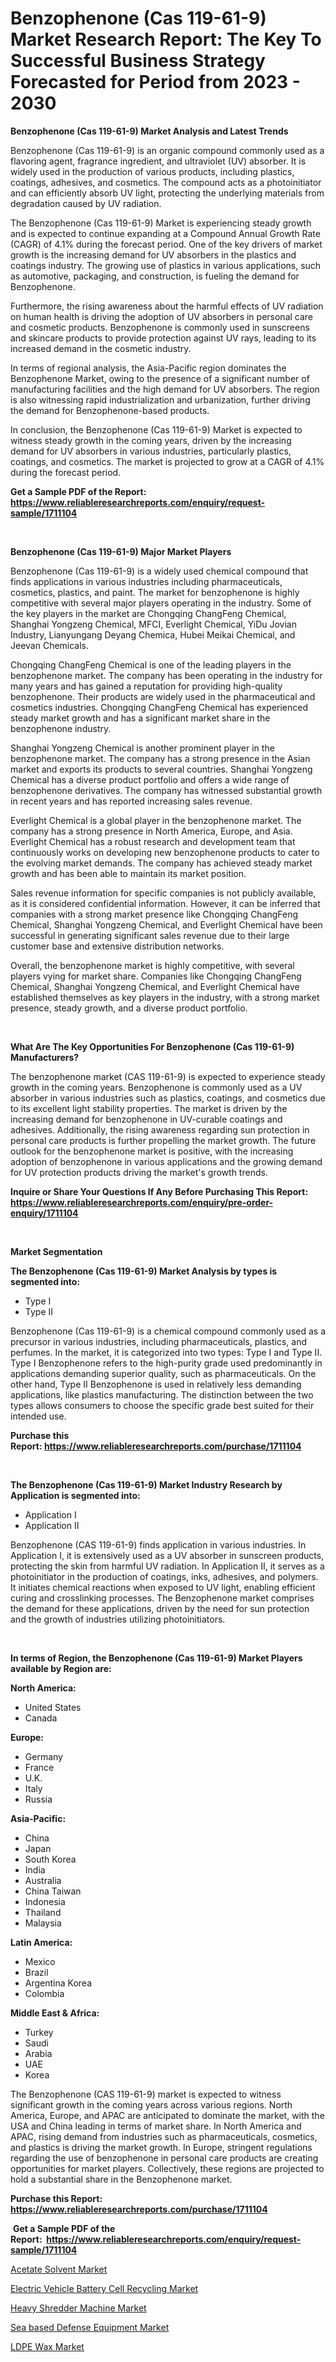 <p><h1>Benzophenone (Cas 119-61-9) Market Research Report: The Key To Successful Business Strategy Forecasted for Period from 2023 - 2030</h1></p><p><strong>Benzophenone (Cas 119-61-9) Market Analysis and Latest Trends</strong></p>
<p><p>Benzophenone (Cas 119-61-9) is an organic compound commonly used as a flavoring agent, fragrance ingredient, and ultraviolet (UV) absorber. It is widely used in the production of various products, including plastics, coatings, adhesives, and cosmetics. The compound acts as a photoinitiator and can efficiently absorb UV light, protecting the underlying materials from degradation caused by UV radiation.</p><p>The Benzophenone (Cas 119-61-9) Market is experiencing steady growth and is expected to continue expanding at a Compound Annual Growth Rate (CAGR) of 4.1% during the forecast period. One of the key drivers of market growth is the increasing demand for UV absorbers in the plastics and coatings industry. The growing use of plastics in various applications, such as automotive, packaging, and construction, is fueling the demand for Benzophenone.</p><p>Furthermore, the rising awareness about the harmful effects of UV radiation on human health is driving the adoption of UV absorbers in personal care and cosmetic products. Benzophenone is commonly used in sunscreens and skincare products to provide protection against UV rays, leading to its increased demand in the cosmetic industry.</p><p>In terms of regional analysis, the Asia-Pacific region dominates the Benzophenone Market, owing to the presence of a significant number of manufacturing facilities and the high demand for UV absorbers. The region is also witnessing rapid industrialization and urbanization, further driving the demand for Benzophenone-based products.</p><p>In conclusion, the Benzophenone (Cas 119-61-9) Market is expected to witness steady growth in the coming years, driven by the increasing demand for UV absorbers in various industries, particularly plastics, coatings, and cosmetics. The market is projected to grow at a CAGR of 4.1% during the forecast period.</p></p>
<p><strong>Get a Sample PDF of the Report:&nbsp; <a href="https://www.reliableresearchreports.com/enquiry/request-sample/1711104">https://www.reliableresearchreports.com/enquiry/request-sample/1711104</a></strong></p>
<p>&nbsp;</p>
<p><strong>Benzophenone (Cas 119-61-9) Major Market Players</strong></p>
<p><p>Benzophenone (Cas 119-61-9) is a widely used chemical compound that finds applications in various industries including pharmaceuticals, cosmetics, plastics, and paint. The market for benzophenone is highly competitive with several major players operating in the industry. Some of the key players in the market are Chongqing ChangFeng Chemical, Shanghai Yongzeng Chemical, MFCI, Everlight Chemical, YiDu Jovian Industry, Lianyungang Deyang Chemica, Hubei Meikai Chemical, and Jeevan Chemicals.</p><p>Chongqing ChangFeng Chemical is one of the leading players in the benzophenone market. The company has been operating in the industry for many years and has gained a reputation for providing high-quality benzophenone. Their products are widely used in the pharmaceutical and cosmetics industries. Chongqing ChangFeng Chemical has experienced steady market growth and has a significant market share in the benzophenone industry.</p><p>Shanghai Yongzeng Chemical is another prominent player in the benzophenone market. The company has a strong presence in the Asian market and exports its products to several countries. Shanghai Yongzeng Chemical has a diverse product portfolio and offers a wide range of benzophenone derivatives. The company has witnessed substantial growth in recent years and has reported increasing sales revenue.</p><p>Everlight Chemical is a global player in the benzophenone market. The company has a strong presence in North America, Europe, and Asia. Everlight Chemical has a robust research and development team that continuously works on developing new benzophenone products to cater to the evolving market demands. The company has achieved steady market growth and has been able to maintain its market position.</p><p>Sales revenue information for specific companies is not publicly available, as it is considered confidential information. However, it can be inferred that companies with a strong market presence like Chongqing ChangFeng Chemical, Shanghai Yongzeng Chemical, and Everlight Chemical have been successful in generating significant sales revenue due to their large customer base and extensive distribution networks.</p><p>Overall, the benzophenone market is highly competitive, with several players vying for market share. Companies like Chongqing ChangFeng Chemical, Shanghai Yongzeng Chemical, and Everlight Chemical have established themselves as key players in the industry, with a strong market presence, steady growth, and a diverse product portfolio.</p></p>
<p>&nbsp;</p>
<p><strong>What Are The Key Opportunities For Benzophenone (Cas 119-61-9) Manufacturers?</strong></p>
<p><p>The benzophenone market (CAS 119-61-9) is expected to experience steady growth in the coming years. Benzophenone is commonly used as a UV absorber in various industries such as plastics, coatings, and cosmetics due to its excellent light stability properties. The market is driven by the increasing demand for benzophenone in UV-curable coatings and adhesives. Additionally, the rising awareness regarding sun protection in personal care products is further propelling the market growth. The future outlook for the benzophenone market is positive, with the increasing adoption of benzophenone in various applications and the growing demand for UV protection products driving the market's growth trends.</p></p>
<p><strong>Inquire or Share Your Questions If Any Before Purchasing This Report: <a href="https://www.reliableresearchreports.com/enquiry/pre-order-enquiry/1711104">https://www.reliableresearchreports.com/enquiry/pre-order-enquiry/1711104</a></strong></p>
<p>&nbsp;</p>
<p><strong>Market Segmentation</strong></p>
<p><strong>The Benzophenone (Cas 119-61-9) Market Analysis by types is segmented into:</strong></p>
<p><ul><li>Type I</li><li>Type II</li></ul></p>
<p><p>Benzophenone (Cas 119-61-9) is a chemical compound commonly used as a precursor in various industries, including pharmaceuticals, plastics, and perfumes. In the market, it is categorized into two types: Type I and Type II. Type I Benzophenone refers to the high-purity grade used predominantly in applications demanding superior quality, such as pharmaceuticals. On the other hand, Type II Benzophenone is used in relatively less demanding applications, like plastics manufacturing. The distinction between the two types allows consumers to choose the specific grade best suited for their intended use.</p></p>
<p><strong>Purchase this Report:&nbsp;<a href="https://www.reliableresearchreports.com/purchase/1711104">https://www.reliableresearchreports.com/purchase/1711104</a></strong></p>
<p>&nbsp;</p>
<p><strong>The Benzophenone (Cas 119-61-9) Market Industry Research by Application is segmented into:</strong></p>
<p><ul><li>Application I</li><li>Application II</li></ul></p>
<p><p>Benzophenone (CAS 119-61-9) finds application in various industries. In Application I, it is extensively used as a UV absorber in sunscreen products, protecting the skin from harmful UV radiation. In Application II, it serves as a photoinitiator in the production of coatings, inks, adhesives, and polymers. It initiates chemical reactions when exposed to UV light, enabling efficient curing and crosslinking processes. The Benzophenone market comprises the demand for these applications, driven by the need for sun protection and the growth of industries utilizing photoinitiators.</p></p>
<p>&nbsp;</p>
<p><strong>In terms of Region, the Benzophenone (Cas 119-61-9) Market Players available by Region are:</strong></p>
<p>
    <p> <strong> North America: </strong>
        <ul>
            <li>United States</li>
            <li>Canada</li>
        </ul>
        </p> 
    <p> <strong> Europe: </strong>
        <ul>
            <li>Germany</li>
            <li>France</li>
            <li>U.K.</li>
            <li>Italy</li>
            <li>Russia</li>
        </ul>
        </p> 
    <p> <strong> Asia-Pacific: </strong>
        <ul>
            <li>China</li>
            <li>Japan</li>
            <li>South Korea</li>
            <li>India</li>
            <li>Australia</li>
            <li>China Taiwan</li>
            <li>Indonesia</li>
            <li>Thailand</li>
            <li>Malaysia</li>
        </ul>
        </p> 
    <p> <strong> Latin America: </strong>
        <ul>
            <li>Mexico</li>
            <li>Brazil</li>
            <li>Argentina Korea</li>
            <li>Colombia</li>
        </ul>
        </p> 
    <p> <strong> Middle East & Africa: </strong>
        <ul>
            <li>Turkey</li>
            <li>Saudi</li>
            <li>Arabia</li>
            <li>UAE</li>
            <li>Korea</li>
        </ul>
    </p>
    </p>
<p><p>The Benzophenone (CAS 119-61-9) market is expected to witness significant growth in the coming years across various regions. North America, Europe, and APAC are anticipated to dominate the market, with the USA and China leading in terms of market share. In North America and APAC, rising demand from industries such as pharmaceuticals, cosmetics, and plastics is driving the market growth. In Europe, stringent regulations regarding the use of benzophenone in personal care products are creating opportunities for market players. Collectively, these regions are projected to hold a substantial share in the Benzophenone market.</p></p>
<p><strong>Purchase this Report: <a href="https://www.reliableresearchreports.com/purchase/1711104">https://www.reliableresearchreports.com/purchase/1711104</a></strong></p>
<p>&nbsp;<strong>Get a Sample PDF of the Report:&nbsp;&nbsp;<a href="https://www.reliableresearchreports.com/enquiry/request-sample/1711104">https://www.reliableresearchreports.com/enquiry/request-sample/1711104</a></strong></p>
<p><strong></strong></p>
<p><p><a href="https://www.linkedin.com/pulse/acetate-solvent-market-size-share-global-analysis-report-2023-9yr0e/">Acetate Solvent Market</a></p><p><a href="https://medium.com/@annarussell1981/analyzing-electric-vehicle-battery-cell-recycling-market-global-industry-perspective-and-forecast-31ab7dadba34">Electric Vehicle Battery Cell Recycling Market</a></p><p><a href="https://github.com/smritireportprime/Market-Research-Report-List-1/blob/main/heavy-shredder-machine-market.md">Heavy Shredder Machine Market</a></p><p><a href="https://github.com/jhonwin654/Market-Research-Report-List-1/blob/main/sea-based-defense-equipment-market.md">Sea based Defense Equipment Market</a></p><p><a href="https://www.linkedin.com/pulse/ldpe-wax-market-research-report-provides-thorough-industry-overview-qsf3e/">LDPE Wax Market</a></p></p>